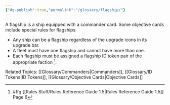 ```yaml
---
{"dg-publish":true,"permalink":"/glossary/flagship/"}
---
```


A flagship is a ship equipped with a commander card. Some objective cards include special rules for flagships.

- Any ship can be a flagship regardless of the upgrade icons in its upgrade bar.
- A fleet must have one flagship and cannot have more than one.
- Each flagship must be assigned a flagship ID token pair of the appropriate faction [^1].

Related Topics: [[Glossary/Commanders\|Commanders]], [[Glossary/ID Tokens\|ID Tokens]], [[Glossary/Objective Cards\|Objective Cards]]

[^1]: #ffg [[Rules Stuff/Rules Reference Guide 1.5\|Rules Reference Guide 1.5]] Page 6
